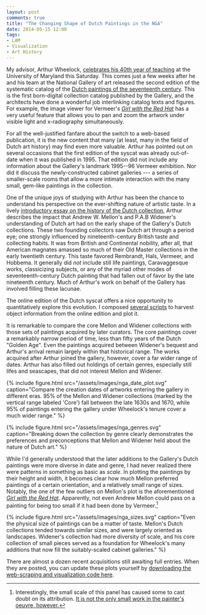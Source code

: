 ```yaml
---
layout: post
comments: true
title: "The Changing Shape of Dutch Paintings in the NGA"
date: 2014-05-15 12:00
tags:
- LAM
- Visualization
- Art History
---
```


My advisor, Arthur Wheelock, [celebrates his 40th year of teaching][celebration] at the University of Maryland this Saturday.
This comes just a few weeks after he and his team at the National Gallery of art released the second edition of the systematic catalog of the [Dutch paintings of the seventeenth century][oed].
This is the first born-digital collection catalog published by the Gallery, and the architects have done a wonderful job interlinking catalog texts and figures.
For example, the image viewer for Vermeer's [*Girl with the Red Hat*][vermeer] has a very useful feature that allows you to pan and zoom the artwork under visible light and x-radiography simultaneously.

For all the well-justified fanfare about the switch to a web-based publication, it is the new content that many (at least, many in the field of Dutch art history) may find even more valuable.
Arthur has pointed out on several occasions that the first edition of the syscat was already out-of-date when it was published in 1995.
That edition did not include any information about the Gallery's landmark 1995--96 Vermeer exhibition.
Nor did it discuss the newly-constructed cabinet galleries --- a series of smaller-scale rooms that allow a more intimate interaction with the many small, gem-like paintings in the collection.

One of the unique joys of studying with Arthur has been the chance to understand his perspective on the ever-shifting nature of artistic taste.
In a lively [introductory essay on the history of the Dutch collection][collhist], Arthur describes the impact that Andrew W. Mellon's and P.A.B Widener's understanding of Dutch art had on the early shape of the Gallery's Dutch collections.
These two founding collectors saw Dutch art through a period eye; one strongly influenced by nineteenth-century British taste and collecting habits.
It was from British and Continental nobility, after all, that American magnates amassed so much of their Old Master collections in the early twentieth century.
This taste favored Rembrandt, Hals, Vermeer, and Hobbema.
It generally did *not* include still life paintings, Caravaggesque works, classicizing subjects, or any of the myriad other modes of seventeenth-century Dutch painting that had fallen out of favor by the late nineteenth century.
Much of Arthur's work on behalf of the Gallery has involved filling these lacunae.

The online edition of the Dutch syscat offers a nice opportunity to quantitatively explore this evolution.
I composed [several scripts][ngagit] to harvest object information from the online edition and plot it.

It is remarkable to compare the core Mellon and Widener collections with those sets of paintings acquired by later curators.
The core paintings cover a remarkably narrow period of time, less than fifty years of the Dutch "Golden Age".
Even the paintings acquired between Widener's bequest and Arthur's arrival remain largely within that historical range.
The works acquired after Arthur joined the gallery, however, cover a far wider range of dates.
Arthur has also filled out holdings of certain genres, especially still lifes and seascapes, that did not interest Mellon and Widener.

{% include figure.html src="/assets/images/nga_date_plot.svg" caption="Compare the creation dates of artworks entering the gallery in different eras. 95% of the Mellon and Widener collections (marked by the vertical range labeled 'Core') fall between the late 1630s and 1670, while 95% of paintings entering the gallery under Wheelock's tenure cover a much wider range." %}

{% include figure.html src="/assets/images/nga_genres.svg" caption="Breaking down the collection by genre clearly demonstrates the preferences and preconceptions that Mellon and Widener held about the nature of Dutch art." %}

While I'd generally understood that the later additions to the Gallery's Dutch paintings were more diverse in date and genre, I had never realized there were patterns in something as basic as *scale*.
In plotting the paintings by their height and width, it becomes clear how much Mellon preferred paintings of a certain orientation, and a relatively small range of sizes.
Notably, the one of the few outliers on Mellon's plot is the aforementioned [*Girl with the Red Hat*][vermeer].
Apparently, not even Andrew Mellon could pass on a painting for being too small if it had been done by Vermeer.[^small]

{% include figure.html src="/assets/images/nga_sizes.svg" caption="Even the physical size of paintings can be a matter of taste. Mellon's Dutch collections tended towards similar sizes, and were largely oriented as landscapes. Widener's collection had more diversity of scale, and his core collection of small pieces served as a foundation for Wheelock's many additions that now fill the suitably-scaled cabinet galleries." %}

There are almost a dozen recent acquisitions still awaiting full entries.
When they are posted, you can update these plots yourself by [downloading the web-scraping and visualization code here][ngagit].

[vermeer]: http://purl.org/nga/collection/artobject/60

[collhist]: http://www.nga.gov/content/ngaweb/research/online-editions/17th-century-dutch-paintings/essay-history-dutch-paintings-nga.html

[oed]: http://www.nga.gov/content/ngaweb/research/online-editions/17th-century-dutch-paintings.html

[celebration]: http://arthistory.umd.edu/department-celebrate-professor-arthur-k-wheelock-jr-daylong-symposium-saturday-may-17th

[ngagit]: https://github.com/mdlincoln/nga_dutch_collections

[^small]: Interestingly, the small scale of this panel has caused some to cast doubt on its attribution. [It is not the only small work in the painter's oeuvre, however.](http://www.essentialvermeer.com/vermeer_in_scale_one.html)

